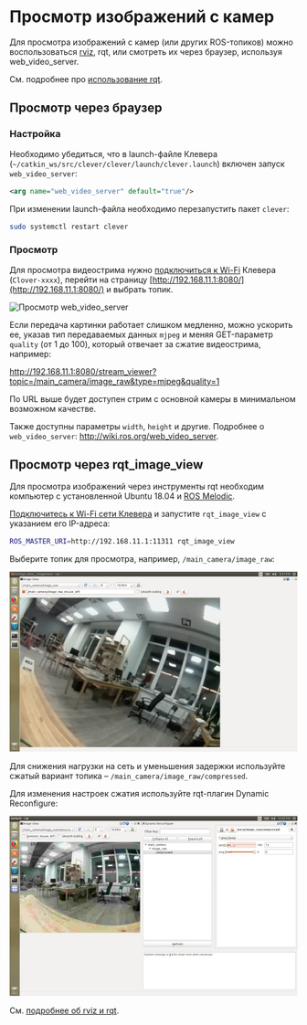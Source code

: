 # Просмотр изображений с камер

Для просмотра изображений с камер (или других ROS-топиков) можно воспользоваться [rviz](rviz.md), rqt, или смотреть их через браузер, используя web\_video\_server.

См. подробнее про [использование rqt](rviz.md).

## Просмотр через браузер

### Настройка

Необходимо убедиться, что в launch-файле Клевера \(`~/catkin_ws/src/clever/clever/launch/clever.launch`\) включен запуск `web_video_server`:

```xml
<arg name="web_video_server" default="true"/>
```

При изменении launch-файла необходимо перезапустить пакет `clever`:

```bash
sudo systemctl restart clever
```

### Просмотр

Для просмотра видеострима нужно [подключиться к Wi-Fi](wifi.md) Клевера \(`Clover-xxxx`\), перейти на страницу [http://192.168.11.1:8080/](http://192.168.11.1:8080/) и выбрать топик.

![Просмотр web_video_server](../assets/web_video_server.png)

Если передача картинки работает слишком медленно, можно ускорить ее, указав тип передаваемых данных `mjpeg` и меняя GET-параметр `quality` (от 1 до 100), который отвечает за сжатие видеострима, например:

http://192.168.11.1:8080/stream_viewer?topic=/main_camera/image_raw&type=mjpeg&quality=1

По URL выше будет доступен стрим с основной камеры в минимальном возможном качестве.

Также доступны параметры `width`, `height` и другие. Подробнее о `web_video_server`: http://wiki.ros.org/web_video_server.

## Просмотр через rqt_image_view

Для просмотра изображений через инструменты rqt необходим компьютер с установленной Ubuntu 18.04 и [ROS Melodic](http://wiki.ros.org/melodic/Installation/Ubuntu).

[Подключитесь к Wi-Fi сети Клевера](wifi.md) и запустите `rqt_image_view` с указанием его IP-адреса:

```bash
ROS_MASTER_URI=http://192.168.11.1:11311 rqt_image_view
```

Выберите топик для просмотра, например, `/main_camera/image_raw`:

![rqt_image_view](../assets/rqt_image_view.jpg)

Для снижения нагрузки на сеть и уменьшения задержки используйте сжатый вариант топика – `/main_camera/image_raw/compressed`.

Для изменения настроек сжатия используйте rqt-плагин Dynamic Reconfigure:

![rqt_image_view+rqt_dynamic_reconfigure](../assets/rqt_image_view_dyn_rec.jpg)

См. [подробнее об rviz и rqt](rviz.md).
